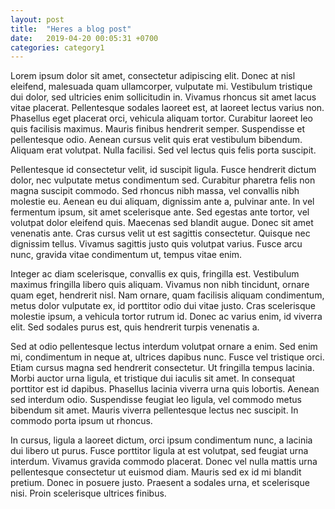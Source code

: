 ```yaml
---
layout: post
title:  "Heres a blog post"
date:   2019-04-20 00:05:31 +0700
categories: category1
---
```


Lorem ipsum dolor sit amet, consectetur adipiscing elit. Donec at nisl eleifend, malesuada quam ullamcorper, vulputate mi. Vestibulum tristique dui dolor, sed ultricies enim sollicitudin in. Vivamus rhoncus sit amet lacus vitae placerat. Pellentesque sodales laoreet est, at laoreet lectus varius non. Phasellus eget placerat orci, vehicula aliquam tortor. Curabitur laoreet leo quis facilisis maximus. Mauris finibus hendrerit semper. Suspendisse et pellentesque odio. Aenean cursus velit quis erat vestibulum bibendum. Aliquam erat volutpat. Nulla facilisi. Sed vel lectus quis felis porta suscipit.

Pellentesque id consectetur velit, id suscipit ligula. Fusce hendrerit dictum dolor, nec vulputate metus condimentum sed. Curabitur pharetra felis non magna suscipit commodo. Sed rhoncus nibh massa, vel convallis nibh molestie eu. Aenean eu dui aliquam, dignissim ante a, pulvinar ante. In vel fermentum ipsum, sit amet scelerisque ante. Sed egestas ante tortor, vel volutpat dolor eleifend quis. Maecenas sed blandit augue. Donec sit amet venenatis ante. Cras cursus velit ut est sagittis consectetur. Quisque nec dignissim tellus. Vivamus sagittis justo quis volutpat varius. Fusce arcu nunc, gravida vitae condimentum ut, tempus vitae enim.

Integer ac diam scelerisque, convallis ex quis, fringilla est. Vestibulum maximus fringilla libero quis aliquam. Vivamus non nibh tincidunt, ornare quam eget, hendrerit nisl. Nam ornare, quam facilisis aliquam condimentum, metus dolor vulputate ex, id porttitor odio dui vitae justo. Cras scelerisque molestie ipsum, a vehicula tortor rutrum id. Donec ac varius enim, id viverra elit. Sed sodales purus est, quis hendrerit turpis venenatis a.

Sed at odio pellentesque lectus interdum volutpat ornare a enim. Sed enim mi, condimentum in neque at, ultrices dapibus nunc. Fusce vel tristique orci. Etiam cursus magna sed hendrerit consectetur. Ut fringilla tempus lacinia. Morbi auctor urna ligula, et tristique dui iaculis sit amet. In consequat porttitor est id dapibus. Phasellus lacinia viverra urna quis lobortis. Aenean sed interdum odio. Suspendisse feugiat leo ligula, vel commodo metus bibendum sit amet. Mauris viverra pellentesque lectus nec suscipit. In commodo porta ipsum ut rhoncus.

In cursus, ligula a laoreet dictum, orci ipsum condimentum nunc, a lacinia dui libero ut purus. Fusce porttitor ligula at est volutpat, sed feugiat urna interdum. Vivamus gravida commodo placerat. Donec vel nulla mattis urna pellentesque consectetur ut euismod diam. Mauris sed ex id mi blandit pretium. Donec in posuere justo. Praesent a sodales urna, et scelerisque nisi. Proin scelerisque ultrices finibus.

